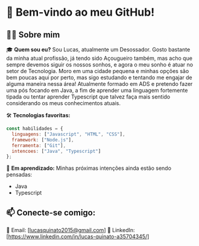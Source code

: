 # 🌟 **Bem-vindo ao meu GitHub!**

## 👨‍💻 **Sobre mim**
🎓 **Quem sou eu?**
Sou Lucas, atualmente um Desossador. Gosto bastante da minha atual profissão, já tendo sido Açougueiro também, mas acho que sempre devemos siguir os nossos sonhos, e agora o meu sonho é atuar no setor de Tecnologia. Moro em uma cidade pequena e minhas opções são bem poucas aqui por perto, mas sigo estudando e tentando me engajar de alguma maneira nessa área!
Atualmente formado em ADS e pretendo fazer uma pós focando em Java, a fim de aprender uma linguagem fortemente tipada ou tentar aprender Typescript que talvez faça mais sentido considerando os meus conhecimentos atuais.

🛠️ **Tecnologias favoritas:**
``` javascript
const habilidades = {
  linguagens: ["Javascript", "HTML", "CSS"],
  framework: ["Node.js"],
  ferramenta: ["Git"],
  intencoes: ["Java", "Typescript"]
};
```

🌱 **Em aprendizado:**
Minhas próximas intenções ainda estão sendo pensadas:
  - Java
  - Typescript

## 📫 **Conecte-se comigo:**
💌 Email: [lucasquinato2015@gmail.com]
💼 LinkedIn: [https://www.linkedin.com/in/lucas-quinato-a35704345/]
